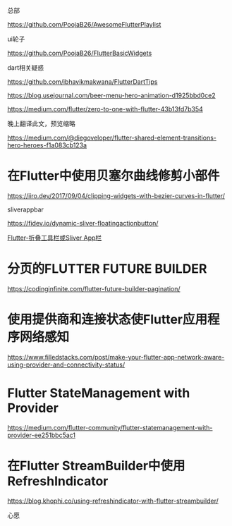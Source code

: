 总部

https://github.com/PoojaB26/AwesomeFlutterPlaylist





ui轮子

https://github.com/PoojaB26/FlutterBasicWidgets

dart相关疑惑

https://github.com/ibhavikmakwana/FlutterDartTips



https://blog.usejournal.com/beer-menu-hero-animation-d1925bbd0ce2



https://medium.com/flutter/zero-to-one-with-flutter-43b13fd7b354



晚上翻译此文，预览缩略

https://medium.com/@diegoveloper/flutter-shared-element-transitions-hero-heroes-f1a083cb123a

# 在Flutter中使用贝塞尔曲线修剪小部件

https://iiro.dev/2017/09/04/clipping-widgets-with-bezier-curves-in-flutter/

sliverappbar



https://fidev.io/dynamic-sliver-floatingactionbutton/

[Flutter-折叠工具栏或Sliver App栏](https://www.developerlibs.com/2018/08/flutter-collapsing-toolbar-layout.html)

# 分页的FLUTTER FUTURE BUILDER

https://codinginfinite.com/flutter-future-builder-pagination/

# 使用提供商和连接状态使Flutter应用程序网络感知

https://www.filledstacks.com/post/make-your-flutter-app-network-aware-using-provider-and-connectivity-status/

# Flutter StateManagement with Provider

https://medium.com/flutter-community/flutter-statemanagement-with-provider-ee251bbc5ac1

# 在Flutter StreamBuilder中使用RefreshIndicator

https://blog.khophi.co/using-refreshindicator-with-flutter-streambuilder/



心愿